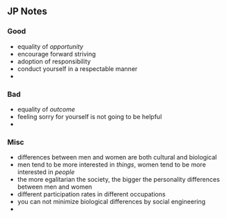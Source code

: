 ## JP Notes


### Good
- equality of *opportunity*
- encourage forward striving
- adoption of responsibility
- conduct yourself in a respectable manner
- 


### Bad
- equality of *outcome*
- feeling sorry for yourself is not going to be helpful
- 


### Misc
- differences between men and women are both cultural and biological
- men tend to be more interested in *things*, women tend to be more interested in *people*
- the more egalitarian the society, the bigger the personality differences between men and women
- different participation rates in different occupations
- you can not minimize biological differences by social engineering
- 
